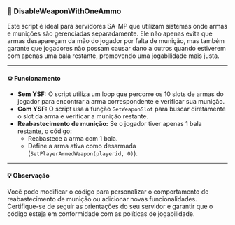 ###  📌 DisableWeaponWithOneAmmo

Este script é ideal para servidores SA-MP que utilizam sistemas onde armas e munições são gerenciadas separadamente. Ele não apenas evita que armas desapareçam da mão do jogador por falta de munição, mas também garante que jogadores não possam causar dano a outros quando estiverem com apenas uma bala restante, promovendo uma jogabilidade mais justa.

---

#### ⚙️ Funcionamento

- **Sem YSF:** O script utiliza um loop que percorre os 10 slots de armas do jogador para encontrar a arma correspondente e verificar sua munição.
- **Com YSF:** O script usa a função `GetWeaponSlot` para buscar diretamente o slot da arma e verificar a munição restante.
- **Reabastecimento de munição:** Se o jogador tiver apenas 1 bala restante, o código:
  - Reabastece a arma com 1 bala.
  - Define a arma ativa como desarmada (`SetPlayerArmedWeapon(playerid, 0)`).

---

#### 💡 Observação

Você pode modificar o código para personalizar o comportamento de reabastecimento de munição ou adicionar novas funcionalidades. Certifique-se de seguir as orientações do seu servidor e garantir que o código esteja em conformidade com as políticas de jogabilidade.